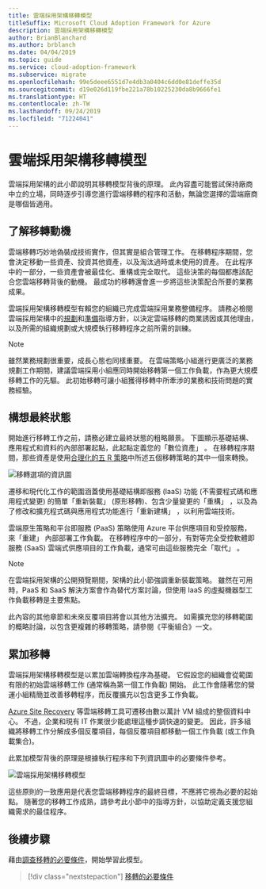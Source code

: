 ```yaml
---
title: 雲端採用架構移轉模型
titleSuffix: Microsoft Cloud Adoption Framework for Azure
description: 雲端採用架構移轉模型
author: BrianBlanchard
ms.author: brblanch
ms.date: 04/04/2019
ms.topic: guide
ms.service: cloud-adoption-framework
ms.subservice: migrate
ms.openlocfilehash: 99e5deee6551d7e4db3a0404c6dd0e81deffe35d
ms.sourcegitcommit: d19e026d119fbe221a78b10225230da8b9666fe1
ms.translationtype: HT
ms.contentlocale: zh-TW
ms.lasthandoff: 09/24/2019
ms.locfileid: "71224041"
---
```

# <a name="cloud-adoption-framework-migration-model"></a>雲端採用架構移轉模型

雲端採用架構的此小節說明其移轉模型背後的原理。 此內容盡可能嘗試保持廠商中立的立場，同時逐步引導您進行雲端移轉的程序和活動，無論您選擇的雲端廠商是哪個皆適用。

## <a name="understand-migration-motivations"></a>了解移轉動機

雲端移轉巧妙地偽裝成技術實作，但其實是組合管理工作。 在移轉程序期間，您會決定移動一些資產、投資其他資產，以及淘汰過時或未使用的資產。 在此程序中的一部分，一些資產會被最佳化、重構或完全取代。 這些決策的每個都應該配合您雲端移轉背後的動機。 最成功的移轉還會進一步將這些決策配合所要的業務成果。

雲端採用架構移轉模型有賴您的組織已完成雲端採用業務整備程序。 請務必檢閱雲端採用架構中的[規劃](../../strategy/index.md)和[準備](../../ready/index.md)指導方針，以決定雲端移轉的商業誘因或其他理由，以及所需的組織規劃或大規模執行移轉程序之前所需的訓練。

> [!NOTE]
> 雖然業務規劃很重要，成長心態也同樣重要。 在雲端策略小組進行更廣泛的業務規劃工作期間，建議雲端採用小組應同時開始移轉第一個工作負載，作為更大規模移轉工作的先驅。 此初始移轉可讓小組獲得移轉中所牽涉的業務和技術問題的實務經驗。

## <a name="envision-an-end-state"></a>構想最終狀態

開始進行移轉工作之前，請務必建立最終狀態的粗略願景。 下圖顯示基礎結構、應用程式和資料的內部部署起點，此起點定義您的「數位資產」  。 在移轉程序期間，那些資產是使用[合理化的五 R 策略](../../digital-estate/5-rs-of-rationalization.md)中所述五個移轉策略的其中一個來轉換。

![移轉選項的資訊圖](../../_images/migrate/migration-options.png)

遷移和現代化工作的範圍涵蓋使用基礎結構即服務 (IaaS) 功能 (不需要程式碼和應用程式變更) 的簡單「重新裝載」  (原形移轉)、包含少量變更的「重構」  ，以及為了修改和擴充程式碼與應用程式功能進行「重新建構」  ，以利用雲端技術。

雲端原生策略和平台即服務 (PaaS) 策略使用 Azure 平台供應項目和受控服務，來「重建」  內部部署工作負載。 在移轉程序中的一部分，有對等完全受控軟體即服務 (SaaS) 雲端式供應項目的工作負載，通常可由這些服務完全「取代」  。

> [!NOTE]
> 在雲端採用架構的公開預覽期間，架構的此小節強調重新裝載策略。 雖然在可用時，PaaS 和 SaaS 解決方案會作為替代方案討論，但使用 IaaS 的虛擬機器型工作負載移轉是主要焦點。
>
> 此內容的其他章節和未來反覆項目將會以其他方法擴充。 如需擴充您的移轉範圍的概略討論，以包含更複雜的移轉策略，請參閱《平衡組合》一文。

## <a name="incremental-migration"></a>累加移轉

雲端採用架構移轉模型是以累加雲端轉換程序為基礎。 它假設您的組織會從範圍有限的初始雲端移轉工作 (通常稱為第一個工作負載) 開始。 此工作會隨著您的營運小組精簡並改善移轉程序，而反覆擴充以包含更多工作負載。

[Azure Site Recovery](https://docs.microsoft.com/azure/site-recovery/site-recovery-overview) 等雲端移轉工具可遷移由數以萬計 VM 組成的整個資料中心。 不過，企業和現有 IT 作業很少能處理這種步調快速的變更。 因此，許多組織將移轉工作分解成多個反覆項目，每個反覆項目都移動一個工作負載 (或工作負載集合)。

此累加模型背後的原理是根據執行程序和下列資訊圖中的必要條件參考。

![雲端採用架構移轉模型](../../_images/operational-transformation-migrate.png)

這些原則的一致應用是代表您雲端移轉程序的最終目標，不應將它視為必要的起始點。 隨著您的移轉工作成熟，請參考此小節中的指導方針，以協助定義支援您組織需求的最佳程序。

## <a name="next-steps"></a>後續步驟

藉由[調查移轉的必要條件](./prerequisites/index.md)，開始學習此模型。

> [!div class="nextstepaction"]
> [移轉的必要條件](./prerequisites/index.md)
